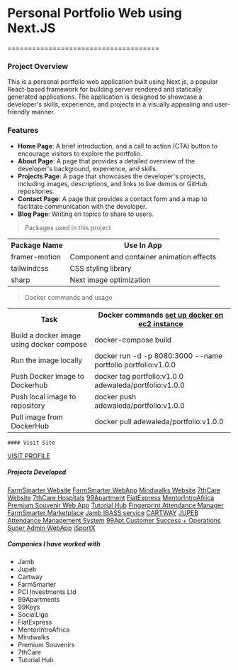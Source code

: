 # Personal Portfolio Web using Next.JS

=====================================

### Project Overview

This is a personal portfolio web application built using Next.js, a popular React-based framework for building server
rendered and statically generated applications. The application is designed to showcase a developer's skills, experience,
and projects in a visually appealing and user-friendly manner.

### Features

- **Home Page**: A brief introduction, and a call
  to action (CTA) button to encourage visitors to explore the portfolio.
- **About Page**: A page that provides a detailed overview of the developer's background,
  experience, and skills.
- **Projects Page**: A page that showcases the developer's projects, including images, descriptions,
  and links to live demos or GitHub repositories.
- **Contact Page**: A page that provides a contact form and a map to facilitate communication
  with the developer.
- **Blog Page**: Writing on topics to share to users.

> Packages used in this project

 <table>
    <tr>
      <th>Package Name</th>
      <th>Use In App</th>
    </tr>
    <tr>
      <td>framer-motion</td>
      <td>Component and container animation effects</td>
    </tr>
    <tr>
      <td>tailwindcss</td>
      <td>CSS styling library</td>
    </tr>
    <tr>
      <td>sharp</td>
      <td>Next image optimization</td>
    </tr>
  </table>

> Docker commands and usage

 <table>
    <tr>
      <th>Task</th>
      <th>Docker commands <a href="https://medium.com/@srijaanaparthy/step-by-step-guide-to-install-docker-on-amazon-linux-machine-in-aws-a690bf44b5fe">set up docker on ec2 instance</a></th>
    </tr>
    <tr>
      <td>Build a docker image using docker compose</td>
      <td>docker-compose build</td>
    </tr>
    <tr>
      <td>Run the image locally</td>
      <td>docker run -d -p 8080:3000 --name portfolio portfolio:v1.0.0</td>
    </tr>
    <tr>
      <td>Push Docker image to Dockerhub</td>
      <td>docker tag portfolio:v1.0.0 adewaleda/portfolio:v1.0.0</td>
    </tr>
    <tr>
      <td>Push local image to repository</td>
      <td>docker push adewaleda/portfolio:v1.0.0</td>
    </tr>
    <tr>
      <td>Pull image from DockerHub</td>
      <td>docker pull adewaleda/portfolio:v1.0.0</td>
    </tr>
    </table>

    #### Visit Site

[VISIT PROFILE](https://adewaleda.com/)

##### Projects Developed

[FarmSmarter Website](https://farmsmarter.app/)
[FarmSmarter WebApp](https://beta-webapp.farmsmarter.app/)
[Mindwalks Website](https://www.mindwalks.org/)
[7thCare Website](https://www.7thcare.com/)
[7thCare Hospitals](https://7thcarehospitals.vercel.app/)
[99Apartment](https://www.the99apartments.com/)
[FiatExpress](https://www.fiatexpress.com/)
[MentorIntroAfrica](https://www.mentorintroafrica.com/)
[Premium Souvenir Web App](https://premium-souvenirs.vercel.app/)
[Tutorial Hub](https://tutorial-hub-umber.vercel.app/)
[Fingerprint Attendance Manager](https://project-frontend-indol-theta.vercel.app/)
[FarmSmarter Marketplace](#)
[Jamb IBASS service](#)
[CARTWAY](https://www.cartwayhq.com/)
[JUPEB Attendance Management System](https://attendance.jupeb.edu.ng/)
[99Apt Customer Success + Operations Super Admin WebApp](https://staging-backoffice.the99apartments.com/)
[iSportX](https://isportx.vercel.app/)

##### Companies I have worked with

- Jamb
- Jupeb
- Cartway
- FarmSmarter
- PCI Investments Ltd
- 99Apartments
- 99Keys
- SocialLiga
- FiatExpress
- MentorIntroAfrica
- Mindwalks
- Premium Souvenirs
- 7thCare
- Tutorial Hub
